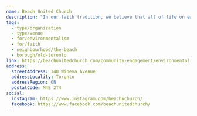 ```yaml
---
name: Beach United Church
description: "In our faith tradition, we believe that all of life on earth is interconnected. We have reduced our carbon footprint by completely renovating our building in 2013, installing rooftop solar panels which provide clean, renewable energy, designing our leading-edge permeable parking facility, using recycled materials, installed 6 EV chargers, planting more native species in our green space and adding pollinator gardens to increase biodiversity."
tags:
  - type/organization
  - type/venue
  - for/environmentalism
  - for/faith
  - neighbourhood/the-beach
  - borough/old-toronto
link: https://beachunitedchurch.com/community-engagement/environmental-justice/
address:
  streetAddress: 140 Wineva Avenue
  addressLocality: Toronto
  addressRegion: ON
  postalCode: M4E 2T4
social:
  instagram: https://www.instagram.com/beachuchurch/
  facebook: https://www.facebook.com/beachunitedchurch/
---
```

